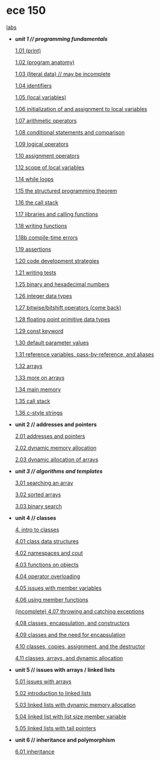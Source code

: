 # ece 150

[labs](ece%20150%20b391d07a121742e6b4d75fd3b067cb7b/labs%20d51a60f9de824c3c89cc3ebd1c47ba37.md)

- *********unit 1 // programming fundamentals*********
    
    [1.01 (print)](ece%20150%20b391d07a121742e6b4d75fd3b067cb7b/1%2001%20(print)%201e5b20d4596445cbb47f58ebca2ee1f6.md)
    
    [1.02 (program anatomy)](ece%20150%20b391d07a121742e6b4d75fd3b067cb7b/1%2002%20(program%20anatomy)%20f2ce95f2d5c94127bc2145ad47597fb0.md)
    
    [1.03 (literal data) // may be incomplete](ece%20150%20b391d07a121742e6b4d75fd3b067cb7b/1%2003%20(literal%20data)%20may%20be%20incomplete%20976afe8d58044e05b682be269296a113.md)
    
    [1.04 identifiers](ece%20150%20b391d07a121742e6b4d75fd3b067cb7b/1%2004%20identifiers%20a190a1380b1740339b73aa668d075fc9.md)
    
    [1.05 (local variables)](ece%20150%20b391d07a121742e6b4d75fd3b067cb7b/1%2005%20(local%20variables)%200250e732dc1640f4926caf17fe7b1791.md)
    
    [1.06 initialization of and assignment to local variables](ece%20150%20b391d07a121742e6b4d75fd3b067cb7b/1%2006%20initialization%20of%20and%20assignment%20to%20local%20var%20eb6a3db647934a1da8907d2cafd395ed.md)
    
    [1.07 arithmetic operators](ece%20150%20b391d07a121742e6b4d75fd3b067cb7b/1%2007%20arithmetic%20operators%20cbd31be39f5f496da7ef5b846a6fedfb.md)
    
    [1.08 conditional statements and comparison](ece%20150%20b391d07a121742e6b4d75fd3b067cb7b/1%2008%20conditional%20statements%20and%20comparison%2058153ae92b854e33a0312d48e4bbf405.md)
    
    [1.09 logical operators](ece%20150%20b391d07a121742e6b4d75fd3b067cb7b/1%2009%20logical%20operators%20176297b7a0bb4319972aafc560f2be8d.md)
    
    [1.10 assignment operators](ece%20150%20b391d07a121742e6b4d75fd3b067cb7b/1%2010%20assignment%20operators%2021b9da3dc8a44dba82451fdd52792e28.md)
    
    [1.12 scope of local variables](ece%20150%20b391d07a121742e6b4d75fd3b067cb7b/1%2012%20scope%20of%20local%20variables%20cf0452ecc4b44a0aa826426f6dc54546.md)
    
    [1.14 while loops](ece%20150%20b391d07a121742e6b4d75fd3b067cb7b/1%2014%20while%20loops%203dd2312695974730a95a0e94472c2652.md)
    
    [1.15 the structured programming theorem](ece%20150%20b391d07a121742e6b4d75fd3b067cb7b/1%2015%20the%20structured%20programming%20theorem%2056b7cd8cb32d43fe997016ad382c91e4.md)
    
    [1.16 the call stack](ece%20150%20b391d07a121742e6b4d75fd3b067cb7b/1%2016%20the%20call%20stack%209dbd7fe8cb8b49aaa0a2a7580a0554a2.md)
    
    [1.17 libraries and calling functions](ece%20150%20b391d07a121742e6b4d75fd3b067cb7b/1%2017%20libraries%20and%20calling%20functions%2072400b48852f4dd09a0e3ecf601513eb.md)
    
    [1.18 writing functions](ece%20150%20b391d07a121742e6b4d75fd3b067cb7b/1%2018%20writing%20functions%2097b732bc5f10404bb529297a498d45e9.md)
    
    [1.18b compile-time errors](ece%20150%20b391d07a121742e6b4d75fd3b067cb7b/1%2018b%20compile-time%20errors%20e80ef65bf70e468da80d923a84ce5160.md)
    
    [1.19 assertions](ece%20150%20b391d07a121742e6b4d75fd3b067cb7b/1%2019%20assertions%2087821dc31a4d40df96043ba2b289e64b.md)
    
    [1.20 code development strategies](ece%20150%20b391d07a121742e6b4d75fd3b067cb7b/1%2020%20code%20development%20strategies%2021d8e0af30094239a608d33e727f1d78.md)
    
    [1.21 writing tests](ece%20150%20b391d07a121742e6b4d75fd3b067cb7b/1%2021%20writing%20tests%20c81e7768906346e5974a23a05339a431.md)
    
    [1.25 binary and hexadecimal numbers](ece%20150%20b391d07a121742e6b4d75fd3b067cb7b/1%2025%20binary%20and%20hexadecimal%20numbers%208dd876832dee4785896056b5d535b4e3.md)
    
    [1.26 integer data types](ece%20150%20b391d07a121742e6b4d75fd3b067cb7b/1%2026%20integer%20data%20types%20c6e854e9cce14b4b9e02af5808a42b78.md)
    
    [1.27 bitwise/bitshift operators (come back)](ece%20150%20b391d07a121742e6b4d75fd3b067cb7b/1%2027%20bitwise%20bitshift%20operators%20(come%20back)%20f447a1ae700f4dbaa8ade9369f5b64ed.md)
    
    [1.28 floating point primitive data types](ece%20150%20b391d07a121742e6b4d75fd3b067cb7b/1%2028%20floating%20point%20primitive%20data%20types%209988092853254ba39366f789205cc1c3.md)
    
    [1.29 const keyword](ece%20150%20b391d07a121742e6b4d75fd3b067cb7b/1%2029%20const%20keyword%20efaa4b8cc2c744c294d63fbae5622df1.md)
    
    [1.30 default parameter values](ece%20150%20b391d07a121742e6b4d75fd3b067cb7b/1%2030%20default%20parameter%20values%207b032c42e9164b14a889d4ecc25599fe.md)
    
    [1.31 reference variables, pass-by-reference, and aliases](ece%20150%20b391d07a121742e6b4d75fd3b067cb7b/1%2031%20reference%20variables,%20pass-by-reference,%20and%20a%20af9f766bd0144239b0873c9963619892.md)
    
    [1.32 arrays](ece%20150%20b391d07a121742e6b4d75fd3b067cb7b/1%2032%20arrays%209ed92adf59a341729d2afdb24fda681d.md)
    
    [1.33 more on arrays](ece%20150%20b391d07a121742e6b4d75fd3b067cb7b/1%2033%20more%20on%20arrays%20886586d2c8834ca68e45aa239427cd63.md)
    
    [1.34 main memory](ece%20150%20b391d07a121742e6b4d75fd3b067cb7b/1%2034%20main%20memory%20581c50f6c7bb408e9f320d3cc447c186.md)
    
    [1.35 call stack](ece%20150%20b391d07a121742e6b4d75fd3b067cb7b/1%2035%20call%20stack%2039b2830db61c4b36a27ba0df89fbd484.md)
    
    [1.36 c-style strings](ece%20150%20b391d07a121742e6b4d75fd3b067cb7b/1%2036%20c-style%20strings%203cab4744f65f4c43a52896c620b15b3d.md)
    
- ******************unit 2 // addresses and pointers******************
    
    [2.01 addresses and pointers](ece%20150%20b391d07a121742e6b4d75fd3b067cb7b/2%2001%20addresses%20and%20pointers%20db92e8d8bd434b2e98848017bb2b2c4b.md)
    
    [2.02 dynamic memory allocation](ece%20150%20b391d07a121742e6b4d75fd3b067cb7b/2%2002%20dynamic%20memory%20allocation%2006cc46de826944ad88ccbc8c57c0cb5f.md)
    
    [2.03 dynamic allocation of arrays](ece%20150%20b391d07a121742e6b4d75fd3b067cb7b/2%2003%20dynamic%20allocation%20of%20arrays%203489012c9118417bb5d3f2c0fc08c4a3.md)
    
- ***************************unit 3 // algorithms and templates***************************
    
    [3.01 searching an array](ece%20150%20b391d07a121742e6b4d75fd3b067cb7b/3%2001%20searching%20an%20array%20c4a7ab246c1d46a5890c27aa4b24bb24.md)
    
    [3.02 sorted arrays](ece%20150%20b391d07a121742e6b4d75fd3b067cb7b/3%2002%20sorted%20arrays%2028001cec85184b38b6d71caa53aa2e3e.md)
    
    [3.03 binary search](ece%20150%20b391d07a121742e6b4d75fd3b067cb7b/3%2003%20binary%20search%20416da31ecb8a4ae89d6f5a1dd062a451.md)
    
- ************************unit 4 // classes************************
    
    [4. intro to classes](ece%20150%20b391d07a121742e6b4d75fd3b067cb7b/4%20intro%20to%20classes%20682303e19fa7488d9130e138b196dd5d.md)
    
    [4.01 class data structures](ece%20150%20b391d07a121742e6b4d75fd3b067cb7b/4%2001%20class%20data%20structures%204273c64ac29548a7b7f7a2439d2607f0.md)
    
    [4.02 namespaces and cout](ece%20150%20b391d07a121742e6b4d75fd3b067cb7b/4%2002%20namespaces%20and%20cout%201883cac21bfc4424886cae5e6f4d42bc.md)
    
    [4.03 functions on objects ](ece%20150%20b391d07a121742e6b4d75fd3b067cb7b/4%2003%20functions%20on%20objects%2036a34f5680a64d3a83612eb272bb5785.md)
    
    [4.04 operator overloading](ece%20150%20b391d07a121742e6b4d75fd3b067cb7b/4%2004%20operator%20overloading%204b6f55f820b144c3bc7f202bbc8ec2c5.md)
    
    [4.05 issues with member variables](ece%20150%20b391d07a121742e6b4d75fd3b067cb7b/4%2005%20issues%20with%20member%20variables%20cdb58701377a44828a97ae0e50b81c35.md)
    
    [4.06 using member functions](ece%20150%20b391d07a121742e6b4d75fd3b067cb7b/4%2006%20using%20member%20functions%20a14ee73a85984a5d8f3d3cceb4054c79.md)
    
    [(incomplete) 4.07 throwing and catching exceptions](ece%20150%20b391d07a121742e6b4d75fd3b067cb7b/(incomplete)%204%2007%20throwing%20and%20catching%20exceptions%20151a0b49867b479f9beaccd706a42050.md)
    
    [4.08 classes, encapsulation, and constructors](ece%20150%20b391d07a121742e6b4d75fd3b067cb7b/4%2008%20classes,%20encapsulation,%20and%20constructors%203a8cc48e84aa4c00a45503b0830cfd5b.md)
    
    [4.09 classes and the need for encapsulation](ece%20150%20b391d07a121742e6b4d75fd3b067cb7b/4%2009%20classes%20and%20the%20need%20for%20encapsulation%200e58786194764b69ba731b82d39abbbb.md)
    
    [4.10 classes, copies, assignment, and the destructor](ece%20150%20b391d07a121742e6b4d75fd3b067cb7b/4%2010%20classes,%20copies,%20assignment,%20and%20the%20destruct%201bb968f87e3340c380004140730d9951.md)
    
    [4.11 classes, arrays, and dynamic allocation](ece%20150%20b391d07a121742e6b4d75fd3b067cb7b/4%2011%20classes,%20arrays,%20and%20dynamic%20allocation%20c98e9918152741f092da5a20f1aba7bb.md)
    
- ******************unit 5 // issues with arrays / linked lists******************
    
    [5.01 issues with arrays](ece%20150%20b391d07a121742e6b4d75fd3b067cb7b/5%2001%20issues%20with%20arrays%20bc3fb50c6217473e86776eb2b0aae0cb.md)
    
    [5.02 introduction to linked lists](ece%20150%20b391d07a121742e6b4d75fd3b067cb7b/5%2002%20introduction%20to%20linked%20lists%2085141fc4c99e49f193e1659c88659166.md)
    
    [5.03 linked lists with dynamic memory allocation](ece%20150%20b391d07a121742e6b4d75fd3b067cb7b/5%2003%20linked%20lists%20with%20dynamic%20memory%20allocation%209e047d98d9be453baf98b1af99338202.md)
    
    [5.04 linked list with list size member variable](ece%20150%20b391d07a121742e6b4d75fd3b067cb7b/5%2004%20linked%20list%20with%20list%20size%20member%20variable%20388fea8d40904cc9b51fda99f394ef38.md)
    
    [5.05 linked lists with tail pointers](ece%20150%20b391d07a121742e6b4d75fd3b067cb7b/5%2005%20linked%20lists%20with%20tail%20pointers%20bbf66680f7f04926b6b74fd25efbabde.md)
    
- ******************************************************************************************************unit 6 // inheritance and polymorphism******************************************************************************************************
    
    [6.01 inheritance](ece%20150%20b391d07a121742e6b4d75fd3b067cb7b/6%2001%20inheritance%205dad2dd8b4104e128197a9a15dbdbdef.md)